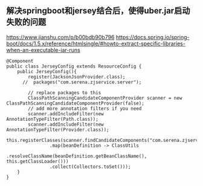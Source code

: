 ## 解决springboot和jersey结合后，使得uber.jar启动失败的问题

https://www.jianshu.com/p/b00bdb90b796
https://docs.spring.io/spring-boot/docs/1.5.x/reference/htmlsingle/#howto-extract-specific-libraries-when-an-executable-jar-runs



```
@Component
public class JerseyConfig extends ResourceConfig {
    public JerseyConfig(){
        register(JacksonJsonProvider.class);
      //  packages("com.serena.zjservice.server");

        // replace packages to this 
        ClassPathScanningCandidateComponentProvider scanner = new ClassPathScanningCandidateComponentProvider(false);
        // add more annotation filters if you need
        scanner.addIncludeFilter(new AnnotationTypeFilter(Path.class));
        scanner.addIncludeFilter(new AnnotationTypeFilter(Provider.class));
        this.registerClasses(scanner.findCandidateComponents("com.serena.zjservice.server").stream()
                .map(beanDefinition -> ClassUtils
                        .resolveClassName(beanDefinition.getBeanClassName(), this.getClassLoader()))
                .collect(Collectors.toSet()));
    }
}	
```

